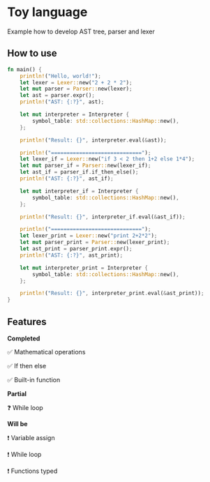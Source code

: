 # Toy language

Example how to develop AST tree, parser and lexer

## How to use

```rust
fn main() {
    println!("Hello, world!");
    let lexer = Lexer::new("2 + 2 * 2");
    let mut parser = Parser::new(lexer);
    let ast = parser.expr();
    println!("AST: {:?}", ast);

    let mut interpreter = Interpreter {
        symbol_table: std::collections::HashMap::new(),
    };

    println!("Result: {}", interpreter.eval(&ast));

    println!("=============================");
    let lexer_if = Lexer::new("if 3 < 2 then 1+2 else 1*4");
    let mut parser_if = Parser::new(lexer_if);
    let ast_if = parser_if.if_then_else();
    println!("AST: {:?}", ast_if);

    let mut interpreter_if = Interpreter {
        symbol_table: std::collections::HashMap::new(),
    };

    println!("Result: {}", interpreter_if.eval(&ast_if));

    println!("=============================");
    let lexer_print = Lexer::new("print 2+2*2");
    let mut parser_print = Parser::new(lexer_print);
    let ast_print = parser_print.expr();
    println!("AST: {:?}", ast_print);

    let mut interpreter_print = Interpreter {
        symbol_table: std::collections::HashMap::new(),
    };

    println!("Result: {}", interpreter_print.eval(&ast_print));
}
```

## Features

**Completed**

:white_check_mark: Mathematical operations

:white_check_mark: If then else

:white_check_mark: Built-in function 

**Partial**

:question: While loop

**Will be**

:exclamation: Variable assign

:exclamation: While loop

:exclamation: Functions typed